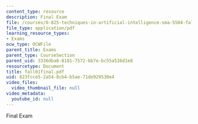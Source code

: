```yaml
---
content_type: resource
description: Final Exam
file: /courses/6-825-techniques-in-artificial-intelligence-sma-5504-fall-2002/823fcce52a548cb4b5ae71de929530e4_fall01final.pdf
file_type: application/pdf
learning_resource_types:
- Exams
ocw_type: OCWFile
parent_title: Exams
parent_type: CourseSection
parent_uid: 3336dba8-8181-7572-bb7e-bc55a526d1e8
resourcetype: Document
title: fall01final.pdf
uid: 823fcce5-2a54-8cb4-b5ae-71de929530e4
video_files:
  video_thumbnail_file: null
video_metadata:
  youtube_id: null
---
```

Final Exam

